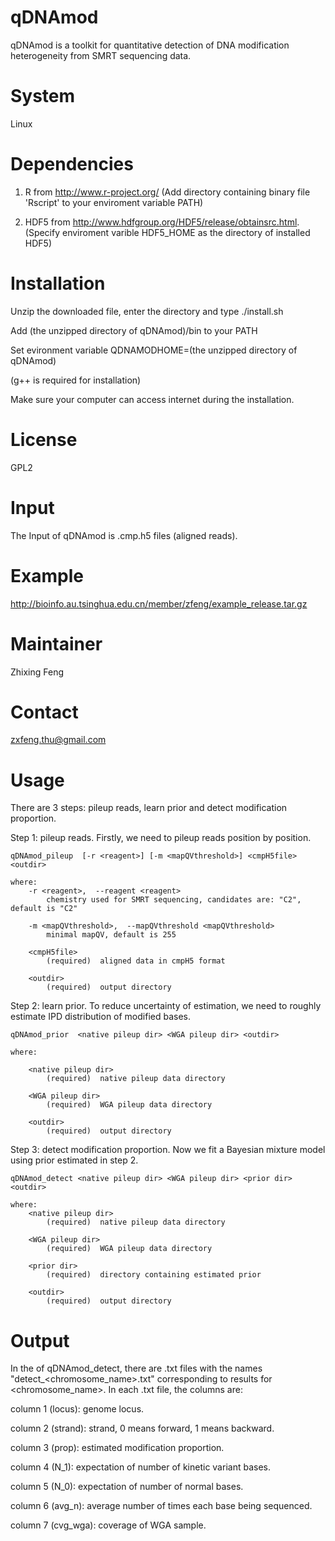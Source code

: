qDNAmod
======
qDNAmod is a toolkit for quantitative detection of DNA modification heterogeneity from SMRT sequencing data. 

System
======
Linux

Dependencies
============
1. R from http://www.r-project.org/
(Add directory containing binary file 'Rscript' to your enviroment variable PATH)

2. HDF5 from http://www.hdfgroup.org/HDF5/release/obtainsrc.html. 
(Specify enviroment varible HDF5_HOME as the directory of installed HDF5)

Installation
============
Unzip the downloaded file, enter the directory and type ./install.sh 

Add (the unzipped directory of qDNAmod)/bin to your PATH

Set evironment variable QDNAMODHOME=(the unzipped directory of qDNAmod)

(g++ is required for installation)

Make sure your computer can access internet during the installation.

License
=======
GPL2


Input
=====
The Input of qDNAmod is .cmp.h5 files (aligned reads).


Example
=======
http://bioinfo.au.tsinghua.edu.cn/member/zfeng/example_release.tar.gz

Maintainer
==========
Zhixing Feng

Contact
=======
zxfeng.thu@gmail.com


Usage
=====
There are 3 steps: pileup reads, learn prior and detect modification proportion.

Step 1: pileup reads. Firstly, we need to pileup reads position by position.

	qDNAmod_pileup  [-r <reagent>] [-m <mapQVthreshold>] <cmpH5file> <outdir>

	where:
   		-r <reagent>,  --reagent <reagent>
     		chemistry used for SMRT sequencing, candidates are: "C2", default is "C2"

   		-m <mapQVthreshold>,  --mapQVthreshold <mapQVthreshold>
     		minimal mapQV, default is 255

   		<cmpH5file>
     		(required)  aligned data in cmpH5 format

   		<outdir>
     		(required)  output directory

Step 2: learn prior. To reduce uncertainty of estimation, we need to roughly estimate IPD distribution of modified bases.

	qDNAmod_prior  <native pileup dir> <WGA pileup dir> <outdir>

	where:

   		<native pileup dir>
     		(required)  native pileup data directory

   		<WGA pileup dir>
     		(required)  WGA pileup data directory

   		<outdir>
     		(required)  output directory

Step 3: detect modification proportion. Now we fit a Bayesian mixture model using prior estimated in step 2.

	qDNAmod_detect <native pileup dir> <WGA pileup dir> <prior dir> <outdir>

	where:
   		<native pileup dir>
     		(required)  native pileup data directory

   		<WGA pileup dir>
     		(required)  WGA pileup data directory

   		<prior dir>
     		(required)  directory containing estimated prior

   		<outdir>
     		(required)  output directory

Output
======
In the <outdir> of qDNAmod_detect, there are .txt files with the names "detect_<chromosome_name>.txt" corresponding to results for <chromosome_name>. 
In each .txt file, the columns are:

column 1 (locus): genome locus.

column 2 (strand): strand, 0 means forward, 1 means backward.

column 3 (prop): estimated modification proportion.

column 4 (N_1): expectation of number of kinetic variant bases.  

column 5 (N_0): expectation of number of normal bases. 

column 6 (avg_n): average number of times each base being sequenced.

column 7 (cvg_wga): coverage of WGA sample. 






